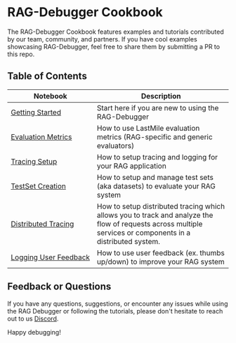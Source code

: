 # RAG-Debugger Cookbook
The RAG-Debugger Cookbook features examples and tutorials contributed by our team, community, and partners. If you have cool examples showcasing RAG-Debugger, feel free to share them by submitting a PR to this repo.


## Table of Contents
|  <div style="width:180px">Notebook</div> | Description |
|---|---|
[Getting Started](https://github.com/lastmile-ai/eval-cookbook/blob/main/getting_started/Getting_Started.ipynb) | Start here if you are new to using the RAG-Debugger
[Evaluation Metrics](https://github.com/lastmile-ai/eval-cookbook/blob/main/tutorials/evaluation_metrics.ipynb) | How to use LastMile evaluation metrics (RAG-specific and generic evaluators)
[Tracing Setup](https://github.com/lastmile-ai/eval-cookbook/blob/main/tutorials/Tracing%20Setup.ipynb) | How to setup tracing and logging for your RAG application
[TestSet Creation](https://github.com/lastmile-ai/eval-cookbook/blob/main/tutorials/Test%20Set%20Creation%20Setup.ipynb) | How to setup and manage test sets (aka datasets) to evaluate your RAG system
[Distributed Tracing](https://github.com/lastmile-ai/eval-cookbook/blob/main/tutorials/Distributed%20Tracing.ipynb) | How to setup distributed tracing which allows you to track and analyze the flow of requests across multiple services or components in a distributed system. 
[Logging User Feedback](https://github.com/lastmile-ai/eval-cookbook/blob/main/tutorials/User%20Feedback.ipynb) | How to use user feedback (ex. thumbs up/down) to improve your RAG system

## Feedback or Questions

If you have any questions, suggestions, or encounter any issues while using the RAG Debugger or following the tutorials, please don't hesitate to reach out to us [Discord](https://discord.com/invite/xBhNKTetGx).

Happy debugging! 